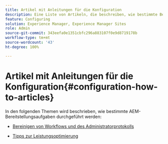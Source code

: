 ```yaml
---
title: Artikel mit Anleitungen für die Konfiguration
description: Eine Liste von Artikeln, die beschreiben, wie bestimmte Bereitstellungsaufgaben in AEM ausgeführt werden.
feature: Configuring
solution: Experience Manager, Experience Manager Sites
role: Admin
source-git-commit: 343eefa0e1351cbfc296a883107f0e9d8719178b
workflow-type: tm+mt
source-wordcount: '43'
ht-degree: 100%

---
```


# Artikel mit Anleitungen für die Konfiguration{#configuration-how-to-articles}

In den folgenden Themen wird beschrieben, wie bestimmte AEM-Bereitstellungsaufgaben durchgeführt werden:

<!--
* [How to Use the Log Viewer](https://helpx.adobe.com/experience-manager/kb/logsviewer.html)
-->

* [Bereinigen von Workflows und des Administratorprotokolls](https://experienceleague.adobe.com/de/docs/experience-cloud-kcs/kbarticles/ka-24590)

* [Tipps zur Leistungsoptimierung ](/help/sites-deploying/configuring-performance.md)

<!--
* [How to Remove Features From the Welcome Screen](/help/sites-developing/customizing-the-welcome-console.md)

* [How to Turn Off the Location Tracker Feature](https://helpx.adobe.com/experience-manager/kb/turn-off-geolocation.html)
-->